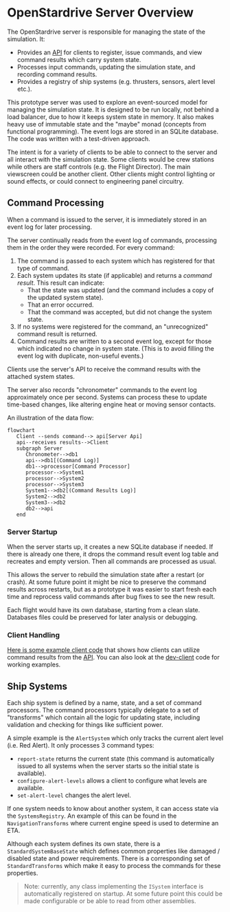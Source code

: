 # OpenStardrive Server Overview

The OpenStardrive server is responsible for managing the state of the simulation.
It:
* Provides an [API](./api.md) for clients to register, issue commands, and view command results which carry system state.
* Processes input commands, updating the simulation state, and recording command results.
* Provides a registry of ship systems (e.g. thrusters, sensors, alert level etc.).

This prototype server was used to explore an event-sourced model for managing the simulation state.
It is designed to be run locally, not behind a load balancer, due to how it keeps system state in memory.
It also makes heavy use of immutable state and the "maybe" monad (concepts from functional programming).
The event logs are stored in an SQLite database.
The code was written with a test-driven approach.

The intent is for a variety of clients to be able to connect to the server and all interact with the simulation state.
Some clients would be crew stations while others are staff controls (e.g. the Flight Director).
The main viewscreen could be another client.
Other clients might control lighting or sound effects, or could connect to engineering panel circuitry.


## Command Processing

When a command is issued to the server, it is immediately stored in an event log for later processing.

The server continually reads from the event log of commands, processing them in the order they were recorded.
For every command:
1. The command is passed to each system which has registered for that type of command.
2. Each system updates its state (if applicable) and returns a _command result_. This result can indicate:
   * That the state was updated (and the command includes a copy of the updated system state).
   * That an error occurred.
   * That the command was accepted, but did not change the system state.
3. If no systems were registered for the command, an "unrecognized" command result is returned.
4. Command results are written to a second event log, except for those which indicated no change in system state.
   (This is to avoid filling the event log with duplicate, non-useful events.)

Clients use the server's API to receive the command results with the attached system states.

The server also records "chronometer" commands to the event log approximately once per second.
Systems can process these to update time-based changes, like altering engine heat or moving sensor contacts.

An illustration of the data flow:

```mermaid
flowchart
   Client --sends command--> api[Server Api]
   api--receives results-->Client
   subgraph Server
      Chronometer-->db1
      api-->db1[(Command Log)]
      db1-->processor[Command Processor]
      processor-->System1
      processor-->System2
      processor-->System3
      System1-->db2[(Command Results Log)]
      System2-->db2
      System3-->db2
      db2-->api
   end
```


### Server Startup

When the server starts up, it creates a new SQLite database if needed.
If there is already one there, it drops the command result event log table and recreates and empty version.
Then all commands are processed as usual.

This allows the server to rebuild the simulation state after a restart (or crash).
At some future point it might be nice to preserve the command results across restarts,
but as a prototype it was easier to start fresh each time and reprocess valid commands after bug fixes to see the new result.

Each flight would have its own database, starting from a clean slate.
Databases files could be preserved for later analysis or debugging.


### Client Handling

[Here is some example client code](./client-data-handling.md) that shows how clients can utilize
command results from the [API](./api.md).
You can also look at the [dev-client](../dev-client/README.md) code for working examples.


## Ship Systems

Each ship system is defined by a name, state, and a set of command processors.
The command processors typically delegate to a set of "transforms" which contain all the logic for updating state,
including validation and checking for things like sufficient power.

A simple example is the `AlertSystem` which only tracks the current alert level (i.e. Red Alert).
It only processes 3 command types:
* `report-state` returns the current state (this command is automatically issued to all systems when the server starts so the initial state is available).
* `configure-alert-levels` allows a client to configure what levels are available.
* `set-alert-level` changes the alert level.

If one system needs to know about another system, it can access state via the `SystemsRegistry`.
An example of this can be found in the `NavigationTransforms` where current engine speed is used to determine an ETA.

Although each system defines its own state, there is a `StandardSystemBaseState` which defines
common properties like damaged / disabled state and power requirements.
There is a corresponding set of `StandardTransforms` which make it easy to process the commands for these properties. 

> Note: currently, any class implementing the `ISystem` interface is automatically registered on startup.
> At some future point this could be made configurable or be able to read from other assemblies.
